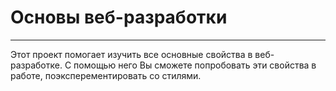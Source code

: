 # Основы веб-разработки
--------
Этот проект помогает изучить все основные свойства в веб-разработке.
С помощью него Вы сможете попробовать эти свойства в работе, поэксперементировать со стилями.
